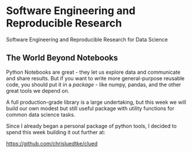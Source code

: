 # Software Engineering and Reproducible Research
Software Engineering and Reproducible Research for Data Science

## The World Beyond Notebooks

Python Notebooks are great - they let us explore data and communicate and share results. But if you want to write more general-purpose reusable code, you should put it in a *package* - like numpy, pandas, and the other great tools we depend on.

A full production-grade library is a large undertaking, but this week we will build our own modest but still useful package with utility functions for common data science tasks.

Since I already began a personal package of python tools, I decided to spend this week building it out further at:

https://github.com/chrisluedtke/clued
